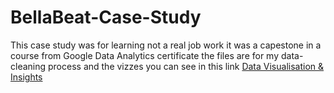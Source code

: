# BellaBeat-Case-Study
This case study was for learning not a real job work it was a capestone in a course from Google Data Analytics certificate
the files are for my data-cleaning process 
and the vizzes you can see in this link [Data Visualisation & Insights](https://public.tableau.com/app/profile/ahmed.elshafei/viz/CaseStudy2HowCanaWellnessTechnologyCompanyPlayItSmart_17129253207470/PercentageofAverageActivetimeforusers)
